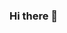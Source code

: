 ### Hi there 👋

<!--
**kinda-dev/kinda-dev** is a ✨ _special_ ✨ repository because its `README.md` (this file) appears on your GitHub profile.

I'm  an ex hospitality worker that in 2018 followed his dreams and moved from Italy to the US to proudly become a Software Engineer.
During my studies I discovered a big passion for Javascript, React and Redux, passion confirmed during my hands-on-code sessions. My natural non-biased critical thinking and get-it-done attitude completed with the human-centered experience acquired through my previous jobs makes me a perfect fit for the Tech Industry.

I'm an extremely curious person and that's why software developing excites me: there is always something new to learn, something new to discover, something new to create.

My main project at the moment is a Netflix clone developed in the using  Ruby and Ruby on Rails, PSQL, AWS, Active Record and Ajax. The frontend is been handled by Html5 on a React.js framework, Redux for the state management and Scss to make it shiny, Webpack for bundling, NPM to manage packages.

On a personal note I love working on motorcycles, I find it challenging and relaxing at the same time. My favorite mind-clearing activity is floating on a surfboard while waiting for the perfect wave surrounded by the stunning scenery of the Northern California coastline.

Whether it's building a motorcycle, cooking for my friends or coding a little Javascript game I have a creative side that I have always enjoyed exploring, so I’m happy I am able to do that with software development.

My goal is to work one day on a technology that will make a positive impact on human life, technology for humans by humans.

Additional Skills: JavaScript, React, Redux, HTML5, Ruby, Ruby on Rails, Mongoose, MongoDB, Express.js, SQL, SQLite3, PostgreSQL, AWS, HTML, CSS, Webpack, jQuery, Git, Heroku, Node.js

